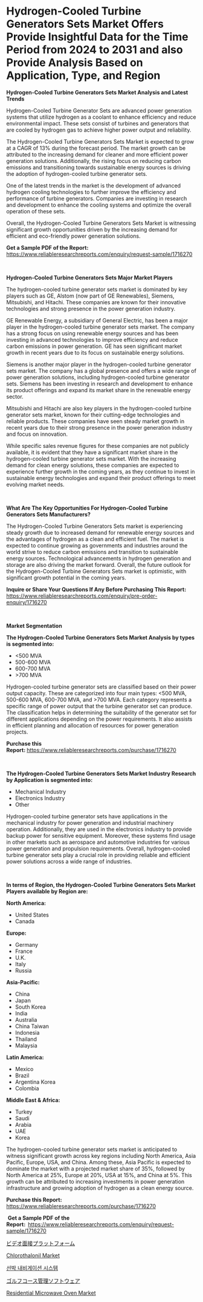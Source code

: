 <p><h1>Hydrogen-Cooled Turbine Generators Sets Market Offers Provide Insightful Data for the Time Period from 2024 to 2031 and also Provide Analysis Based on Application, Type, and Region</h1></p><p><strong>Hydrogen-Cooled Turbine Generators Sets Market Analysis and Latest Trends</strong></p>
<p><p>Hydrogen-Cooled Turbine Generator Sets are advanced power generation systems that utilize hydrogen as a coolant to enhance efficiency and reduce environmental impact. These sets consist of turbines and generators that are cooled by hydrogen gas to achieve higher power output and reliability. </p><p>The Hydrogen-Cooled Turbine Generators Sets Market is expected to grow at a CAGR of 13% during the forecast period. The market growth can be attributed to the increasing demand for cleaner and more efficient power generation solutions. Additionally, the rising focus on reducing carbon emissions and transitioning towards sustainable energy sources is driving the adoption of hydrogen-cooled turbine generator sets.</p><p>One of the latest trends in the market is the development of advanced hydrogen cooling technologies to further improve the efficiency and performance of turbine generators. Companies are investing in research and development to enhance the cooling systems and optimize the overall operation of these sets. </p><p>Overall, the Hydrogen-Cooled Turbine Generators Sets Market is witnessing significant growth opportunities driven by the increasing demand for efficient and eco-friendly power generation solutions.</p></p>
<p><strong>Get a Sample PDF of the Report:&nbsp;</strong> <a href="https://www.reliableresearchreports.com/enquiry/request-sample/1716270">https://www.reliableresearchreports.com/enquiry/request-sample/1716270</a></p>
<p>&nbsp;</p>
<p><strong>Hydrogen-Cooled Turbine Generators Sets Major Market Players</strong></p>
<p><p>The hydrogen-cooled turbine generator sets market is dominated by key players such as GE, Alstom (now part of GE Renewables), Siemens, Mitsubishi, and Hitachi. These companies are known for their innovative technologies and strong presence in the power generation industry.</p><p>GE Renewable Energy, a subsidiary of General Electric, has been a major player in the hydrogen-cooled turbine generator sets market. The company has a strong focus on using renewable energy sources and has been investing in advanced technologies to improve efficiency and reduce carbon emissions in power generation. GE has seen significant market growth in recent years due to its focus on sustainable energy solutions.</p><p>Siemens is another major player in the hydrogen-cooled turbine generator sets market. The company has a global presence and offers a wide range of power generation solutions, including hydrogen-cooled turbine generator sets. Siemens has been investing in research and development to enhance its product offerings and expand its market share in the renewable energy sector.</p><p>Mitsubishi and Hitachi are also key players in the hydrogen-cooled turbine generator sets market, known for their cutting-edge technologies and reliable products. These companies have seen steady market growth in recent years due to their strong presence in the power generation industry and focus on innovation.</p><p>While specific sales revenue figures for these companies are not publicly available, it is evident that they have a significant market share in the hydrogen-cooled turbine generator sets market. With the increasing demand for clean energy solutions, these companies are expected to experience further growth in the coming years, as they continue to invest in sustainable energy technologies and expand their product offerings to meet evolving market needs.</p></p>
<p>&nbsp;</p>
<p><strong>What Are The Key Opportunities For Hydrogen-Cooled Turbine Generators Sets Manufacturers?</strong></p>
<p><p>The Hydrogen-Cooled Turbine Generators Sets market is experiencing steady growth due to increased demand for renewable energy sources and the advantages of hydrogen as a clean and efficient fuel. The market is expected to continue growing as governments and industries around the world strive to reduce carbon emissions and transition to sustainable energy sources. Technological advancements in hydrogen generation and storage are also driving the market forward. Overall, the future outlook for the Hydrogen-Cooled Turbine Generators Sets market is optimistic, with significant growth potential in the coming years.</p></p>
<p><strong>Inquire or Share Your Questions If Any Before Purchasing This Report:</strong> <a href="https://www.reliableresearchreports.com/enquiry/pre-order-enquiry/1716270">https://www.reliableresearchreports.com/enquiry/pre-order-enquiry/1716270</a></p>
<p>&nbsp;</p>
<p><strong>Market Segmentation</strong></p>
<p><strong>The Hydrogen-Cooled Turbine Generators Sets Market Analysis by types is segmented into:</strong></p>
<p><ul><li><500 MVA</li><li>500-600 MVA</li><li>600-700 MVA</li><li>>700 MVA</li></ul></p>
<p><p>Hydrogen-cooled turbine generator sets are classified based on their power output capacity. These are categorized into four main types: <500 MVA, 500-600 MVA, 600-700 MVA, and >700 MVA. Each category represents a specific range of power output that the turbine generator set can produce. The classification helps in determining the suitability of the generator set for different applications depending on the power requirements. It also assists in efficient planning and allocation of resources for power generation projects.</p></p>
<p><strong>Purchase this Report:&nbsp;</strong><a href="https://www.reliableresearchreports.com/purchase/1716270">https://www.reliableresearchreports.com/purchase/1716270</a></p>
<p>&nbsp;</p>
<p><strong>The Hydrogen-Cooled Turbine Generators Sets Market Industry Research by Application is segmented into:</strong></p>
<p><ul><li>Mechanical Industry</li><li>Electronics Industry</li><li>Other</li></ul></p>
<p><p>Hydrogen-cooled turbine generator sets have applications in the mechanical industry for power generation and industrial machinery operation. Additionally, they are used in the electronics industry to provide backup power for sensitive equipment. Moreover, these systems find usage in other markets such as aerospace and automotive industries for various power generation and propulsion requirements. Overall, hydrogen-cooled turbine generator sets play a crucial role in providing reliable and efficient power solutions across a wide range of industries.</p></p>
<p>&nbsp;</p>
<p><strong>In terms of Region, the Hydrogen-Cooled Turbine Generators Sets Market Players available by Region are:</strong></p>
<p>
    <p> <strong> North America: </strong>
        <ul>
            <li>United States</li>
            <li>Canada</li>
        </ul>
        </p> 
    <p> <strong> Europe: </strong>
        <ul>
            <li>Germany</li>
            <li>France</li>
            <li>U.K.</li>
            <li>Italy</li>
            <li>Russia</li>
        </ul>
        </p> 
    <p> <strong> Asia-Pacific: </strong>
        <ul>
            <li>China</li>
            <li>Japan</li>
            <li>South Korea</li>
            <li>India</li>
            <li>Australia</li>
            <li>China Taiwan</li>
            <li>Indonesia</li>
            <li>Thailand</li>
            <li>Malaysia</li>
        </ul>
        </p> 
    <p> <strong> Latin America: </strong>
        <ul>
            <li>Mexico</li>
            <li>Brazil</li>
            <li>Argentina Korea</li>
            <li>Colombia</li>
        </ul>
        </p> 
    <p> <strong> Middle East & Africa: </strong>
        <ul>
            <li>Turkey</li>
            <li>Saudi</li>
            <li>Arabia</li>
            <li>UAE</li>
            <li>Korea</li>
        </ul>
    </p>
    </p>
<p><p>The hydrogen-cooled turbine generator sets market is anticipated to witness significant growth across key regions including North America, Asia Pacific, Europe, USA, and China. Among these, Asia Pacific is expected to dominate the market with a projected market share of 35%, followed by North America at 25%, Europe at 20%, USA at 15%, and China at 5%. This growth can be attributed to increasing investments in power generation infrastructure and growing adoption of hydrogen as a clean energy source.</p></p>
<p><strong>Purchase this Report: </strong><a href="https://www.reliableresearchreports.com/purchase/1716270">https://www.reliableresearchreports.com/purchase/1716270</a></p>
<p>&nbsp;<strong>Get a Sample PDF of the Report:&nbsp;&nbsp;</strong><a href="https://www.reliableresearchreports.com/enquiry/request-sample/1716270">https://www.reliableresearchreports.com/enquiry/request-sample/1716270</a></p>
<p><strong></strong></p>
<p><p><a href="https://medium.com/@suplazad62/%E3%83%93%E3%83%87%E3%82%AA%E9%9D%A2%E6%8E%A5%E3%83%97%E3%83%A9%E3%83%83%E3%83%88%E3%83%95%E3%82%A9%E3%83%BC%E3%83%A0%E5%B8%82%E5%A0%B4%E8%A6%8F%E6%A8%A1%E3%81%AF-%E4%B8%96%E7%95%8C%E6%A5%AD%E7%95%8C%E3%81%AB%E3%81%8A%E3%81%91%E3%82%8B%E6%9C%80%E9%81%A9%E3%81%AA%E3%83%9E%E3%83%BC%E3%82%B1%E3%83%86%E3%82%A3%E3%83%B3%E3%82%B0%E3%83%81%E3%83%A3%E3%83%8D%E3%83%AB%E3%82%92%E6%98%8E%E3%82%89%E3%81%8B%E3%81%AB%E3%81%97%E3%81%BE%E3%81%99-149bfeec390f">ビデオ面接プラットフォーム</a></p><p><a href="https://view.publitas.com/reportprime-1/chlorothalonil-market-offers-provide-insightful-data-for-the-time-period-from-2024-to-2031-and-also-provide-analysis-based-on-application-type-and-region/">Chlorothalonil Market</a></p><p><a href="https://medium.com/@jerrodhilll68/%EC%84%A0%EB%B0%95-%ED%95%AD%EB%B2%95-%EC%8B%9C%EC%8A%A4%ED%85%9C-%EC%8B%9C%EC%9E%A5-%EC%A1%B0%EC%82%AC-%EB%B3%B4%EA%B3%A0%EC%84%9C-%EA%B7%B8-%EC%97%AD%EC%82%AC-%EB%B0%8F-2024%EB%85%84%EB%B6%80%ED%84%B0-2031%EB%85%84%EA%B9%8C%EC%A7%80%EC%9D%98-%EC%98%88%EC%B8%A1-73b2b0e4c6ab">선박 내비게이션 시스템</a></p><p><a href="https://medium.com/@suplazad62/%E3%82%B4%E3%83%AB%E3%83%95%E3%82%B3%E3%83%BC%E3%82%B9%E7%AE%A1%E7%90%86%E3%82%BD%E3%83%95%E3%83%88%E3%82%A6%E3%82%A7%E3%82%A2%E5%B8%82%E5%A0%B4-%E7%A8%AE%E9%A1%9E-%E3%82%A2%E3%83%97%E3%83%AA%E3%82%B1%E3%83%BC%E3%82%B7%E3%83%A7%E3%83%B3-%E5%9C%B0%E7%90%86%E3%81%AB%E3%82%88%E3%82%8B%E5%8C%85%E6%8B%AC%E7%9A%84%E8%A9%95%E4%BE%A1-a88041b9a137">ゴルフコース管理ソフトウェア</a></p><p><a href="https://meowing-canidae-761.notion.site/Residential-Microwave-Oven-Market-Size-Market-Trends-and-Growth-Outlook-forecasted-for-period-from-6c2ee0ba3ea2450aab27402ebaadd050">Residential Microwave Oven Market</a></p></p>